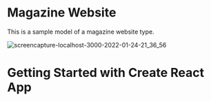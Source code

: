 # Magazine Website
This is a sample model of a magazine website type.

![screencapture-localhost-3000-2022-01-24-21_36_56](https://user-images.githubusercontent.com/67078790/150901112-0fd5ac29-ba61-4b8f-8803-dfcd2795422c.png)






# Getting Started with Create React App


